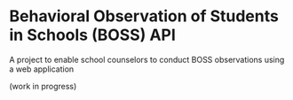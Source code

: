 # Behavioral Observation of Students in Schools (BOSS) API

A project to enable school counselors to conduct BOSS observations using a web application

(work in progress)
